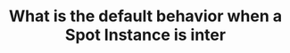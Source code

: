 ---
layout: all-exams
title: "What is the default behavior when a Spot Instance is inter"
blurb: "When a Spot instance is interrupted, the default behavior is termination. You can optionally configure a Spot instance to hibernate or stop upon an inte"
quid: 90
---